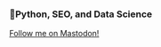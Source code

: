 ### 🐍Python, SEO, and Data Science
<a rel="me" href="https://mastodon.social/@ericheiken">Follow me on Mastodon!</a>

